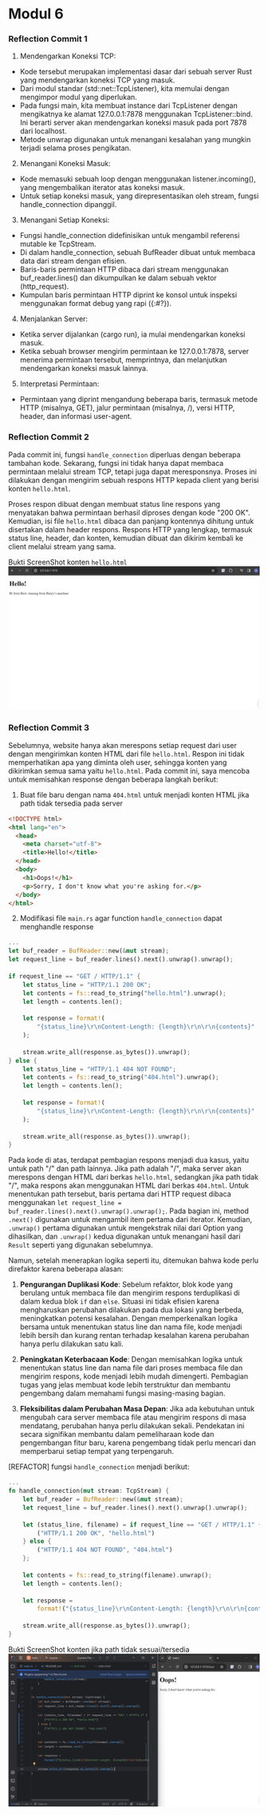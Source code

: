 # Modul 6

### Reflection Commit 1

1. Mendengarkan Koneksi TCP:
+ Kode tersebut merupakan implementasi dasar dari sebuah server Rust yang mendengarkan koneksi TCP yang masuk.
+ Dari modul standar (std::net::TcpListener), kita memulai dengan mengimpor modul yang diperlukan.
+ Pada fungsi main, kita membuat instance dari TcpListener dengan mengikatnya ke alamat 127.0.0.1:7878 menggunakan TcpListener::bind. Ini berarti server akan mendengarkan koneksi masuk pada port 7878 dari localhost.
+ Metode unwrap digunakan untuk menangani kesalahan yang mungkin terjadi selama proses pengikatan.

2. Menangani Koneksi Masuk:
+ Kode memasuki sebuah loop dengan menggunakan listener.incoming(), yang mengembalikan iterator atas koneksi masuk.
+ Untuk setiap koneksi masuk, yang direpresentasikan oleh stream, fungsi handle_connection dipanggil.

3. Menangani Setiap Koneksi:
+ Fungsi handle_connection didefinisikan untuk mengambil referensi mutable ke TcpStream.
+ Di dalam handle_connection, sebuah BufReader dibuat untuk membaca data dari stream dengan efisien.
+ Baris-baris permintaan HTTP dibaca dari stream menggunakan buf_reader.lines() dan dikumpulkan ke dalam sebuah vektor (http_request).
+ Kumpulan baris permintaan HTTP diprint ke konsol untuk inspeksi menggunakan format debug yang rapi ({:#?}).

4. Menjalankan Server:
+ Ketika server dijalankan (cargo run), ia mulai mendengarkan koneksi masuk.
+ Ketika sebuah browser mengirim permintaan ke 127.0.0.1:7878, server menerima permintaan tersebut, memprintnya, dan melanjutkan mendengarkan koneksi masuk lainnya.

5. Interpretasi Permintaan:
+ Permintaan yang diprint mengandung beberapa baris, termasuk metode HTTP (misalnya, GET), jalur permintaan (misalnya, /), versi HTTP, header, dan informasi user-agent.

### Reflection Commit 2
Pada commit ini, fungsi `handle_connection` diperluas dengan beberapa tambahan kode. Sekarang, fungsi ini tidak hanya dapat membaca permintaan melalui stream TCP, tetapi juga dapat meresponsnya. Proses ini dilakukan dengan mengirim sebuah respons HTTP kepada client yang berisi konten `hello.html`.

Proses respon dibuat dengan membuat status line respons yang menyatakan bahwa permintaan berhasil diproses dengan kode "200 OK". Kemudian, isi file `hello.html` dibaca dan panjang kontennya dihitung untuk disertakan dalam header respons. Respons HTTP yang lengkap, termasuk status line, header, dan konten, kemudian dibuat dan dikirim kembali ke client melalui stream yang sama.

Bukti ScreenShot konten `hello.html`
![Commit 2 screen capture](/assets/images/commit2.png)

### Reflection Commit 3
Sebelumnya, website hanya akan merespons setiap request dari user dengan mengirimkan konten HTML dari file `hello.html`. Respon ini tidak memperhatikan apa yang diminta oleh user, sehingga konten yang dikirimkan semua sama yaitu `hello.html`. Pada commit ini, saya mencoba untuk memisahkan response dengan beberapa langkah berikut:

1. Buat file baru dengan nama `404.html` untuk menjadi konten HTML jika path tidak tersedia pada server
```html
<!DOCTYPE html>
<html lang="en">
  <head>
    <meta charset="utf-8">
    <title>Hello!</title>
  </head>
  <body>
    <h1>Oops!</h1>
    <p>Sorry, I don't know what you're asking for.</p>
  </body>
</html>
```

2. Modifikasi file `main.rs` agar function `handle_connection` dapat menghandle response
```rust
...
let buf_reader = BufReader::new(&mut stream);
let request_line = buf_reader.lines().next().unwrap().unwrap();

if request_line == "GET / HTTP/1.1" {
    let status_line = "HTTP/1.1 200 OK";
    let contents = fs::read_to_string("hello.html").unwrap();
    let length = contents.len();

    let response = format!(
        "{status_line}\r\nContent-Length: {length}\r\n\r\n{contents}"
    );

    stream.write_all(response.as_bytes()).unwrap();
} else {
    let status_line = "HTTP/1.1 404 NOT FOUND";
    let contents = fs::read_to_string("404.html").unwrap();
    let length = contents.len();

    let response = format!(
        "{status_line}\r\nContent-Length: {length}\r\n\r\n{contents}"
    );

    stream.write_all(response.as_bytes()).unwrap();
}
```
Pada kode di atas, terdapat pembagian respons menjadi dua kasus, yaitu untuk path "/" dan path lainnya. Jika path adalah "/", maka server akan merespons dengan HTML dari berkas `hello.html`, sedangkan jika path tidak "/", maka respons akan menggunakan HTML dari berkas `404.html`. Untuk menentukan path tersebut, baris pertama dari HTTP request dibaca menggunakan `let request_line = buf_reader.lines().next().unwrap().unwrap();`. Pada bagian ini, method `.next()` digunakan untuk mengambil item pertama dari iterator. Kemudian, `.unwrap()` pertama digunakan untuk mengekstrak nilai dari Option yang dihasilkan, dan `.unwrap()` kedua digunakan untuk menangani hasil dari `Result` seperti yang digunakan sebelumnya.

Namun, setelah menerapkan logika seperti itu, ditemukan bahwa kode perlu direfaktor karena beberapa alasan:

1. **Pengurangan Duplikasi Kode**: Sebelum refaktor, blok kode yang berulang untuk membaca file dan mengirim respons terduplikasi di dalam kedua blok `if` dan `else`. Situasi ini tidak efisien karena mengharuskan perubahan dilakukan pada dua lokasi yang berbeda, meningkatkan potensi kesalahan. Dengan memperkenalkan logika bersama untuk menentukan status line dan nama file, kode menjadi lebih bersih dan kurang rentan terhadap kesalahan karena perubahan hanya perlu dilakukan satu kali.
   
2. **Peningkatan Keterbacaan Kode**: Dengan memisahkan logika untuk menentukan status line dan nama file dari proses membaca file dan mengirim respons, kode menjadi lebih mudah dimengerti. Pembagian tugas yang jelas membuat kode lebih terstruktur dan membantu pengembang dalam memahami fungsi masing-masing bagian.
   
3. **Fleksibilitas dalam Perubahan Masa Depan**: Jika ada kebutuhan untuk mengubah cara server membaca file atau mengirim respons di masa mendatang, perubahan hanya perlu dilakukan sekali. Pendekatan ini secara signifikan membantu dalam pemeliharaan kode dan pengembangan fitur baru, karena pengembang tidak perlu mencari dan memperbarui setiap tempat yang terpengaruh.

[REFACTOR] fungsi `handle_connection` menjadi berikut:

```rust
...
fn handle_connection(mut stream: TcpStream) {
    let buf_reader = BufReader::new(&mut stream);
    let request_line = buf_reader.lines().next().unwrap().unwrap();

    let (status_line, filename) = if request_line == "GET / HTTP/1.1" {
        ("HTTP/1.1 200 OK", "hello.html")
    } else {
        ("HTTP/1.1 404 NOT FOUND", "404.html")
    };

    let contents = fs::read_to_string(filename).unwrap();
    let length = contents.len();

    let response =
        format!("{status_line}\r\nContent-Length: {length}\r\n\r\n{contents}");

    stream.write_all(response.as_bytes()).unwrap();
}
```

Bukti ScreenShot konten jika path tidak sesuai/tersedia
![Commit 3 screen capture](/assets/images/commit3failed.png)